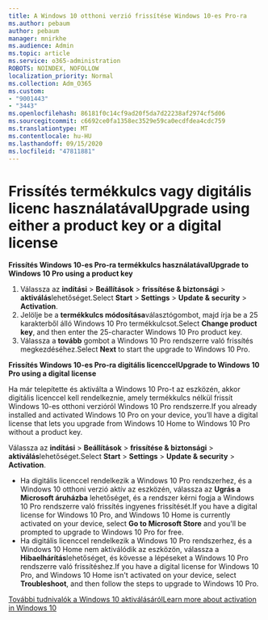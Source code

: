 ```yaml
---
title: A Windows 10 otthoni verzió frissítése Windows 10-es Pro-ra
ms.author: pebaum
author: pebaum
manager: mnirkhe
ms.audience: Admin
ms.topic: article
ms.service: o365-administration
ROBOTS: NOINDEX, NOFOLLOW
localization_priority: Normal
ms.collection: Adm_O365
ms.custom:
- "9001443"
- "3443"
ms.openlocfilehash: 86181f0c14cf9ad20f5da7d22238af2974cf5d06
ms.sourcegitcommit: c6692ce0fa1358ec3529e59ca0ecdfdea4cdc759
ms.translationtype: MT
ms.contentlocale: hu-HU
ms.lasthandoff: 09/15/2020
ms.locfileid: "47811881"
---
```

# <a name="upgrade-using-either-a-product-key-or-a-digital-license"></a><span data-ttu-id="2433c-102">Frissítés termékkulcs vagy digitális licenc használatával</span><span class="sxs-lookup"><span data-stu-id="2433c-102">Upgrade using either a product key or a digital license</span></span>

<span data-ttu-id="2433c-103">**Frissítés Windows 10-es Pro-ra termékkulcs használatával**</span><span class="sxs-lookup"><span data-stu-id="2433c-103">**Upgrade to Windows 10 Pro using a product key**</span></span>

1. <span data-ttu-id="2433c-104">Válassza az **indítási**  >  **Beállítások**  >  **frissítése & biztonsági**  >  **aktiválás**lehetőséget.</span><span class="sxs-lookup"><span data-stu-id="2433c-104">Select **Start** > **Settings** > **Update & security** > **Activation**.</span></span>
2. <span data-ttu-id="2433c-105">Jelölje be a **termékkulcs módosítása**választógombot, majd írja be a 25 karakterből álló Windows 10 Pro termékkulcsot.</span><span class="sxs-lookup"><span data-stu-id="2433c-105">Select **Change product key**, and then enter the 25-character Windows 10 Pro product key.</span></span>
3. <span data-ttu-id="2433c-106">Válassza a **tovább** gombot a Windows 10 Pro rendszerre való frissítés megkezdéséhez.</span><span class="sxs-lookup"><span data-stu-id="2433c-106">Select **Next** to start the upgrade to Windows 10 Pro.</span></span>

<span data-ttu-id="2433c-107">**Frissítés Windows 10-es Pro-ra digitális licenccel**</span><span class="sxs-lookup"><span data-stu-id="2433c-107">**Upgrade to Windows 10 Pro using a digital license**</span></span>

<span data-ttu-id="2433c-108">Ha már telepítette és aktiválta a Windows 10 Pro-t az eszközén, akkor digitális licenccel kell rendelkeznie, amely termékkulcs nélkül frissít Windows 10-es otthoni verzióról Windows 10 Pro rendszerre.</span><span class="sxs-lookup"><span data-stu-id="2433c-108">If you already installed and activated Windows 10 Pro on your device, you’ll have a digital license that lets you upgrade from Windows 10 Home to Windows 10 Pro without a product key.</span></span>

<span data-ttu-id="2433c-109">Válassza az **indítási**  >  **Beállítások**  >  **frissítése & biztonsági**  >  **aktiválás**lehetőséget.</span><span class="sxs-lookup"><span data-stu-id="2433c-109">Select **Start** > **Settings** > **Update & security** > **Activation**.</span></span>

- <span data-ttu-id="2433c-110">Ha digitális licenccel rendelkezik a Windows 10 Pro rendszerhez, és a Windows 10 otthoni verzió aktív az eszközén, válassza az **Ugrás a Microsoft áruházba** lehetőséget, és a rendszer kérni fogja a Windows 10 Pro rendszerre való frissítés ingyenes frissítését.</span><span class="sxs-lookup"><span data-stu-id="2433c-110">If you have a digital license for Windows 10 Pro, and Windows 10 Home is currently activated on your device, select **Go to Microsoft Store** and you'll be prompted to upgrade to Windows 10 Pro for free.</span></span>
- <span data-ttu-id="2433c-111">Ha digitális licenccel rendelkezik a Windows 10 Pro rendszerhez, és a Windows 10 Home nem aktiválódik az eszközön, válassza a **Hibaelhárítás**lehetőséget, és kövesse a lépéseket a Windows 10 Pro rendszerre való frissítéshez.</span><span class="sxs-lookup"><span data-stu-id="2433c-111">If you have a digital license for Windows 10 Pro, and Windows 10 Home isn't activated on your device, select **Troubleshoot**, and then follow the steps to upgrade to Windows 10 Pro.</span></span>

[<span data-ttu-id="2433c-112">További tudnivalók a Windows 10 aktiválásáról</span><span class="sxs-lookup"><span data-stu-id="2433c-112">Learn more about activation in Windows 10</span></span>](https://support.microsoft.com/help/12440)